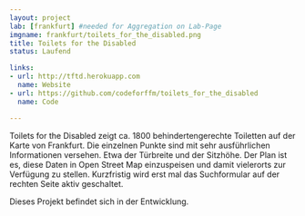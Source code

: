```yaml
---
layout: project
lab: [frankfurt] #needed for Aggregation on Lab-Page
imgname: frankfurt/toilets_for_the_disabled.png
title: Toilets for the Disabled
status: Laufend

links:
- url: http://tftd.herokuapp.com
  name: Website
- url: https://github.com/codeforffm/toilets_for_the_disabled
  name: Code

---
```

Toilets for the Disabled zeigt ca. 1800 behindertengerechte Toiletten auf der Karte von Frankfurt. Die einzelnen Punkte sind mit sehr ausführlichen Informationen versehen. Etwa der Türbreite und der Sitzhöhe. Der Plan ist es, diese Daten in Open Street Map einzuspeisen und damit vielerorts zur Verfügung zu stellen. Kurzfristig wird erst mal das Suchformular auf der rechten Seite aktiv geschaltet.

Dieses Projekt befindet sich in der Entwicklung.
